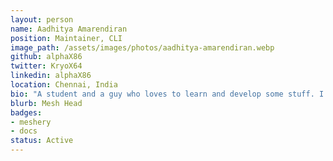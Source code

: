 ```yaml
---
layout: person
name: Aadhitya Amarendiran
position: Maintainer, CLI
image_path: /assets/images/photos/aadhitya-amarendiran.webp
github: alphaX86
twitter: KryoX64
linkedin: alphaX86
location: Chennai, India
bio: "A student and a guy who loves to learn and develop some stuff. I'm a type who thinks that learning is a never-ending job. I'd pretty much listen to Music and play some games while I'm not intensely working. "
blurb: Mesh Head
badges:
- meshery
- docs
status: Active
---
```


